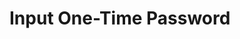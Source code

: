<script setup>
import App from '../../examples/input-otp/App.vue';
</script>

# Input One-Time Password

<App/>